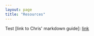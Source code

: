 ```yaml
---
layout: page
title: "Resources"
---
```


Test [link to Chris' markdown guide]: [link](/Misc/CMsMarkdown.md)